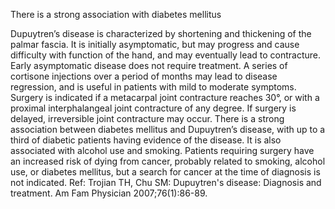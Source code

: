 There is a strong association with diabetes mellitus

Dupuytren’s disease is characterized by shortening and thickening of the palmar fascia. It is initially asymptomatic, but may progress and cause difficulty with function of the hand, and may eventually lead to contracture. Early asymptomatic disease does not require treatment. A series of cortisone injections over a period of months may lead to disease regression, and is useful in patients with mild to moderate symptoms. Surgery is indicated if a metacarpal joint contracture reaches 30°, or with a proximal interphalangeal joint contracture of any degree. If surgery is delayed, irreversible joint contracture may occur.
There is a strong association between diabetes mellitus and Dupuytren’s disease, with up to a third of diabetic patients having evidence of the disease. It is also associated with alcohol use and smoking. Patients requiring surgery have an increased risk of dying from cancer, probably related to smoking, alcohol use, or diabetes mellitus, but a search for cancer at the time of diagnosis is not indicated.
Ref: Trojian TH, Chu SM: Dupuytren's disease: Diagnosis and treatment. Am Fam Physician 2007;76(1):86-89.